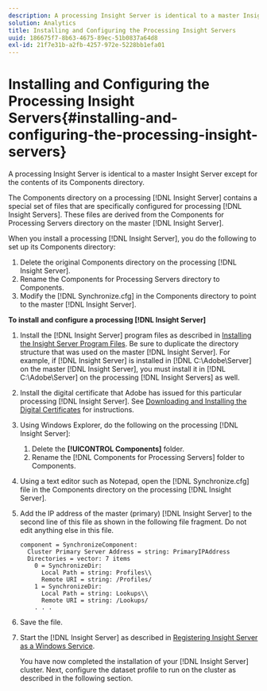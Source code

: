 ```yaml
---
description: A processing Insight Server is identical to a master Insight Server except for the contents of its Components directory.
solution: Analytics
title: Installing and Configuring the Processing Insight Servers
uuid: 186675f7-8b63-4675-89ec-51b0837a64d8
exl-id: 21f7e31b-a2fb-4257-972e-5228bb1efa01
---
```

# Installing and Configuring the Processing Insight Servers{#installing-and-configuring-the-processing-insight-servers}

A processing Insight Server is identical to a master Insight Server except for the contents of its Components directory.

 The Components directory on a processing [!DNL Insight Server] contains a special set of files that are specifically configured for processing [!DNL Insight Servers]. These files are derived from the Components for Processing Servers directory on the master [!DNL Insight Server].

When you install a processing [!DNL Insight Server], you do the following to set up its Components directory:

1. Delete the original Components directory on the processing [!DNL Insight Server]. 
1. Rename the Components for Processing Servers directory to Components. 
1. Modify the [!DNL Synchronize.cfg] in the Components directory to point to the master [!DNL Insight Server].

**To install and configure a processing [!DNL Insight Server]** 

1. Install the [!DNL Insight Server] program files as described in [Installing the Insight Server Program Files](../../../../../../home/c-inst-svr/c-install-ins-svr/t-install-proc-inst-svr-dpu/t-install-prgm-files.md#task-1e6251fd39714186baa40d38f23d0088). Be sure to duplicate the directory structure that was used on the master [!DNL Insight Server]. For example, if [!DNL Insight Server] is installed in [!DNL C:\Adobe\Server] on the master [!DNL Insight Server], you must install it in [!DNL C:\Adobe\Server] on the processing [!DNL Insight Servers] as well.
1. Install the digital certificate that Adobe has issued for this particular processing [!DNL Insight Server]. See [Downloading and Installing the Digital Certificates](../../../../../../home/c-inst-svr/c-install-ins-svr/t-install-proc-inst-svr-dpu/c-dnld-dgtl-cert/c-dnld-dgtl-cert.md#concept-4f79c240492f4e52b6375b4b3bbefa17) for instructions.
1. Using Windows Explorer, do the following on the processing [!DNL Insight Server]:

    1. Delete the **[!UICONTROL Components]** folder. 
    1. Rename the [!DNL Components for Processing Servers] folder to Components.

1. Using a text editor such as Notepad, open the [!DNL Synchronize.cfg] file in the Components directory on the processing [!DNL Insight Server].
1. Add the IP address of the master (primary) [!DNL Insight Server] to the second line of this file as shown in the following file fragment. Do not edit anything else in this file.

   ```
   component = SynchronizeComponent:
     Cluster Primary Server Address = string: PrimaryIPAddress
     Directories = vector: 7 items
       0 = SynchronizeDir:
         Local Path = string: Profiles\\
         Remote URI = string: /Profiles/
       1 = SynchronizeDir:
         Local Path = string: Lookups\\
         Remote URI = string: /Lookups/
       . . .
   ```

1. Save the file.
1. Start the [!DNL Insight Server] as described in [Registering Insight Server as a Windows Service](../../../../../../home/c-inst-svr/c-install-ins-svr/t-install-proc-inst-svr-dpu/c-reg-wdws-svc.md#concept-f2c7aa891d544a2595aa01d0d796a540).

   You have now completed the installation of your [!DNL Insight Server] cluster. Next, configure the dataset profile to run on the cluster as described in the following section.
